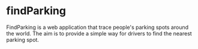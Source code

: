 findParking
========
FindParking is a web application that trace people's parking spots around the world. 
The aim is to provide a simple way for drivers to find the nearest parking spot. 
